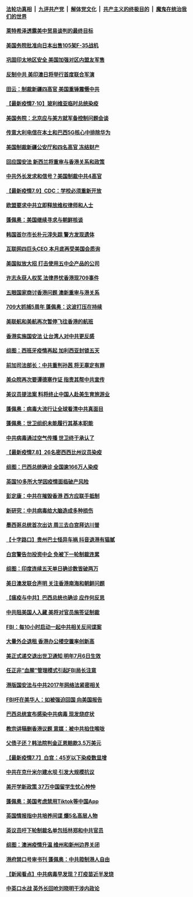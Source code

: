 ####  [法轮功真相](../../../../basic/blob/master/README.md?t=07102231) &nbsp;|&nbsp; [九评共产党](../../../../9ping.md/blob/master/README.md?t=07102231) &nbsp;|&nbsp; [解体党文化](../../../../jtdwh.md/blob/master/README.md?t=07102231)  &nbsp;|&nbsp; [共产主义的终极目的](../../../../gczydzjmd.md/blob/master/README.md?t=07102231) &nbsp;|&nbsp; [魔鬼在统治我们的世界](../../../../mgztzwmdsj.md/blob/master/README.md?t=07102231) 

#### [莱特希泽透露美中贸易谈判的最终目标](../pages/nsc418/n12246823.md?t=07102231) 

#### [美国务院批准向日本出售105架F-35战机](../pages/nsc418/n12246608.md?t=07102231) 

#### [巩固印太地区安全 美国加强对区内盟友军售](../pages/nsc418/n12246548.md?t=07102231) 

#### [反制中共 美印澳日将举行首度联合军演](../pages/nsc418/n12246462.md?t=07102231) 

#### [田云：制裁新疆四高官 美国重锤震慑中共](../pages/nsc418/n12246098.md?t=07102231) 

#### [【最新疫情7·10】玻利维亚临时总统染疫](../pages/nsc418/n12245413.md?t=07102231) 

#### [美国务院：北京应与美方就军备控制问题会谈](../pages/nsc418/n12245183.md?t=07102231) 

#### [传意大利电信在本土和巴西5G核心中排除华为](../pages/nsc418/n12244770.md?t=07102231) 

#### [美国制裁新疆公安厅和四名高官 冻结财产](../pages/nsc418/n12244653.md?t=07102231) 

#### [回应国安法 新西兰将重审与香港关系和政策](../pages/nsc418/n12244085.md?t=07102231) 

#### [中共外长发求和信号？美国制裁中共4高官](../pages/nsc418/n12244813.md?t=07102231) 

#### [【最新疫情7.9】CDC：学校必须重新开放](../pages/nsc418/n12242776.md?t=07102231) 

#### [欧盟要求中共立即释放维权律师和人士](../pages/nsc418/n12244421.md?t=07102231) 

#### [蓬佩奥：美国继续寻求与朝鲜核谈](../pages/nsc418/n12244538.md?t=07102231) 

#### [韩国首尔市长朴元淳失踪 警方发现遗体](../pages/nsc418/n12243734.md?t=07102231) 

#### [互联网四巨头CEO 本月底再受美国会质询](../pages/nsc418/n12244283.md?t=07102231) 

#### [美国拟放大招 打击使用五中企产品的公司](../pages/nsc418/n12244402.md?t=07102231) 

#### [许志永获人权奖 法律界忧香港现709事件](../pages/nsc418/n12244380.md?t=07102231) 

#### [五眼国家商讨香港问题 澳新重审与港关系](../pages/nsc418/n12244260.md?t=07102231) 

#### [709大抓捕5周年 蓬佩奥：这波打压在持续](../pages/nsc418/n12243611.md?t=07102231) 

#### [美联航和美航再次暂停飞往香港的航班](../pages/nsc418/n12243607.md?t=07102231) 

#### [香港实施国安法 让台湾人对中共更反感](../pages/nsc418/n12243520.md?t=07102231) 

#### [组图：西班牙疫情再起 加利西亚封锁五天](../pages/nsc418/n12241508.md?t=07102231) 

#### [前加司法部长：中共重判孙茜 将无辜定有罪](../pages/nsc418/n12242297.md?t=07102231) 

#### [美众院再次要谭德塞作证 指责其帮中共宣传](../pages/nsc418/n12242500.md?t=07102231) 

#### [美议员提法案 料将终止中国人赴美生育旅游业](../pages/nsc418/n12242470.md?t=07102231) 

#### [蓬佩奥：病毒大流行让全球看清中共真面目](../pages/nsc418/n12242486.md?t=07102231) 

#### [蓬佩奥：世卫组织未能履行其基本职能](../pages/nsc418/n12242263.md?t=07102231) 

#### [中共病毒通过空气传播 世卫终于承认了](../pages/nsc418/n12241930.md?t=07102231) 

#### [【最新疫情7.8】26名密西西比州议员染疫](../pages/nsc418/n12239975.md?t=07102231) 

#### [组图：巴西总统确诊 全国逾166万人染疫](../pages/nsc418/n12240754.md?t=07102231) 

#### [英国10多所大学因疫情面临破产风险](../pages/nsc418/n12241724.md?t=07102231) 

#### [彭定康：中共在摧毁香港 西方应联手抵制](../pages/nsc418/n12241830.md?t=07102231) 

#### [新研究：中共病毒给大脑造成多种损伤](../pages/nsc418/n12241750.md?t=07102231) 

#### [墨西哥总统首次出访 周三去白宫拜访川普](../pages/nsc418/n12241397.md?t=07102231) 

#### [【十字路口】贵州巴士怪异车祸 抖音退港有猫腻](../pages/nsc418/n12240298.md?t=07102231) 

#### [白宫警告勿投资中企 免被下一轮制裁连累](../pages/nsc418/n12241334.md?t=07102231) 

#### [组图：印度连续五天单日确诊数皆破两万](../pages/nsc418/n12238724.md?t=07102231) 

#### [美日澳发联合声明 关注香港南海和朝鲜问题](../pages/nsc418/n12240998.md?t=07102231) 

#### [【瘟疫与中共】巴西总统也确诊 应作何反思](../pages/nsc418/n12240166.md?t=07102231) 

#### [中共阻美国人入藏 美将对官员施签证制裁](../pages/nsc418/n12240452.md?t=07102231) 

#### [FBI：每10小时启动一起中共相关反间谍案](../pages/nsc418/n12239799.md?t=07102231) 

#### [大量外企退租 香港办公楼空置率创新高](../pages/nsc418/n12240111.md?t=07102231) 

#### [美正式递交退出世卫通知 明年7月6日生效](../pages/nsc418/n12239902.md?t=07102231) 

#### [任正非“血腥”管理模式引起FBI局长注意](../pages/nsc418/n12239966.md?t=07102231) 

#### [港版国安法与中共2017年网络法紧密相关](../pages/nsc418/n12239427.md?t=07102231) 

#### [FBI吁在美华人：如被强迫回国 向美国报告](../pages/nsc418/n12239450.md?t=07102231) 

#### [巴西总统宣布感染中共病毒 现发烧症状](../pages/nsc418/n12239468.md?t=07102231) 

#### [教宗讲稿删香港议题 意媒：被中共掐住喉咙](../pages/nsc418/n12239424.md?t=07102231) 

#### [父债子还？韩法院判金正恩赔款3.5万美元](../pages/nsc418/n12239338.md?t=07102231) 

#### [【最新疫情7.7】白宫：45岁以下染疫数显增](../pages/nsc418/n12237581.md?t=07102231) 

#### [中共在克什米尔建水坝 引发大规模抗议](../pages/nsc418/n12239209.md?t=07102231) 

#### [美开学新政策 37万中国留学生忧心忡忡](../pages/nsc418/n12239233.md?t=07102231) 

#### [蓬佩奥：美国考虑禁用Tiktok等中国App](../pages/nsc418/n12238644.md?t=07102231) 

#### [英国情报指中共培养间谍 爆5名高层人物](../pages/nsc418/n12238557.md?t=07102231) 

#### [英议员吁下轮制裁名单包括林郑和中共官员](../pages/nsc418/n12238655.md?t=07102231) 

#### [组图：澳洲疫情升温 维州和新州边界关闭](../pages/nsc418/n12236420.md?t=07102231) 

#### [港府禁口号审书刊 蓬佩奥：中共箝制港人自由](../pages/nsc418/n12238057.md?t=07102231) 

#### [【新闻看点】中共病毒早发现？打疫苗近半发烧](../pages/nsc418/n12237234.md?t=07102231) 

#### [中英口水战 英外长回呛刘晓明干涉内政论](../pages/nsc418/n12237345.md?t=07102231) 

